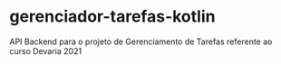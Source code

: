 # gerenciador-tarefas-kotlin
API Backend para o projeto de Gerenciamento de Tarefas referente ao curso Devaria 2021
